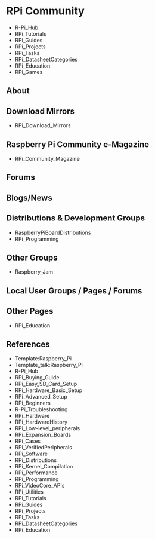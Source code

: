 # RPi Community
* R-Pi_Hub
* RPi_Tutorials
* RPi_Guides
* RPi_Projects
* RPi_Tasks
* RPi_DatasheetCategories
* RPi_Education
* RPi_Games
## About
## Download Mirrors
* RPi_Download_Mirrors
## Raspberry Pi Community e-Magazine
* RPi_Community_Magazine
## Forums
## Blogs/News
## Distributions & Development Groups
* RaspberryPiBoardDistributions
* RPi_Programming
## Other Groups
* Raspberry_Jam
## Local User Groups / Pages / Forums
## Other Pages
* RPi_Education
## References
* Template:Raspberry_Pi
* Template_talk:Raspberry_Pi
* R-Pi_Hub
* RPi_Buying_Guide
* RPi_Easy_SD_Card_Setup
* RPi_Hardware_Basic_Setup
* RPi_Advanced_Setup
* RPi_Beginners
* R-Pi_Troubleshooting
* RPi_Hardware
* RPi_HardwareHistory
* RPi_Low-level_peripherals
* RPi_Expansion_Boards
* RPi_Cases
* RPi_VerifiedPeripherals
* RPi_Software
* RPi_Distributions
* RPi_Kernel_Compilation
* RPi_Performance
* RPi_Programming
* RPi_VideoCore_APIs
* RPi_Utilities
* RPi_Tutorials
* RPi_Guides
* RPi_Projects
* RPi_Tasks
* RPi_DatasheetCategories
* RPi_Education
